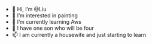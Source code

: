 - 👋 Hi, I’m @Liu
- 👀 I’m interested in painting
- 🌱 I’m currently learning Aws
- 💞️ I have one son who will be four
- 📫 I am currently a housewife and just starting to learn

<!---
Liucomekokko/Liucomekokko is a ✨ special ✨ repository because its `README.md` (this file) appears on your GitHub profile.
You can click the Preview link to take a look at your changes.
--->
